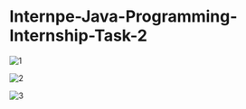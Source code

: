 # Internpe-Java-Programming-Internship-Task-2

![1](https://github.com/HarshLahane78/Internpe-Java-Programming-Internship-Task-2/assets/138689249/50c0c8dd-1af7-4afe-a947-15467e36fb36)

![2](https://github.com/HarshLahane78/Internpe-Java-Programming-Internship-Task-2/assets/138689249/e49c541c-a042-4ada-8baa-13f86c73adc3)

![3](https://github.com/HarshLahane78/Internpe-Java-Programming-Internship-Task-2/assets/138689249/f337848c-b33b-40d1-bd69-9d3b45da815a)




